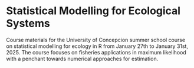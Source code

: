 # Statistical Modelling for Ecological Systems
 Course materials for the University of Concepcion summer school course on statistical modelling for ecology in R from January 27th to January 31st, 2025. The course focuses on fisheries applications in maximum likelihood with a penchant towards numerical approaches for estimation.

